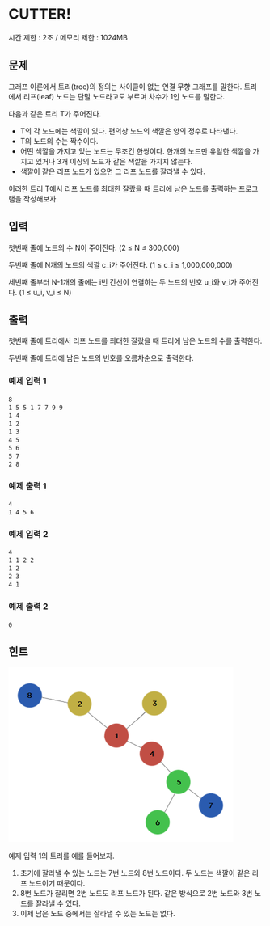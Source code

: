 # CUTTER!

시간 제한  : 2초 / 메모리 제한 : 1024MB

## 문제

그래프 이론에서 트리(tree)의 정의는 사이클이 없는 연결 무향 그래프를 말한다. 트리에서 리프(leaf) 노드는 단말 노드라고도 부르며 차수가 1인 노드를 말한다.

다음과 같은 트리 T가 주어진다.

- T의 각 노드에는 색깔이 있다. 편의상 노드의 색깔은 양의 정수로 나타낸다.
- T의 노드의 수는 짝수이다.
- 어떤 색깔을 가지고 있는 노드는 무조건 한쌍이다. 한개의 노드만 유일한 색깔을 가지고 있거나 3개 이상의 노드가 같은 색깔을 가지지 않는다.
- 색깔이 같은 리프 노드가 있으면 그 리프 노드를 잘라낼 수 있다.

이러한 트리 T에서 리프 노드를 최대한 잘랐을 때 트리에 남은 노드를 출력하는 프로그램을 작성해보자.



## 입력

첫번째 줄에 노드의 수 N이 주어진다. (2 ≤ N ≤ 300,000)

두번째 줄에 N개의 노드의 색깔 c_i가 주어진다. (1 ≤ c_i ≤ 1,000,000,000)

세번째 줄부터 N-1개의 줄에는 i번 간선이 연결하는 두 노드의 번호 u_i와 v_i가 주어진다. (1 ≤ u_i, v_i ≤ N)



## 출력

첫번째 줄에 트리에서 리프 노드를 최대한 잘랐을 때 트리에 남은 노드의 수를 출력한다.

두번째 줄에 트리에 남은 노드의 번호를 오름차순으로 출력한다.



### 예제 입력 1

```
8
1 5 5 1 7 7 9 9
1 4
1 2
1 3
4 5
5 6
5 7
2 8
```

### 예제 출력 1

```
4
1 4 5 6
```

### 예제 입력 2

```
4
1 1 2 2
1 2
2 3
4 1
```

### 예제 출력 2

```
0
```



## 힌트

![cut_leaf_image](./images/cut_leaf_image.png)

예제 입력 1의 트리를 예를 들어보자.

1. 초기에 잘라낼 수 있는 노드는 7번 노드와 8번 노드이다. 두 노드는 색깔이 같은 리프 노드이기 때문이다.
2. 8번 노드가 잘리면 2번 노드도 리프 노드가 된다. 같은 방식으로 2번 노드와 3번 노드를 잘라낼 수 있다.
3. 이제 남은 노드 중에서는 잘라낼 수 있는 노드는 없다.
